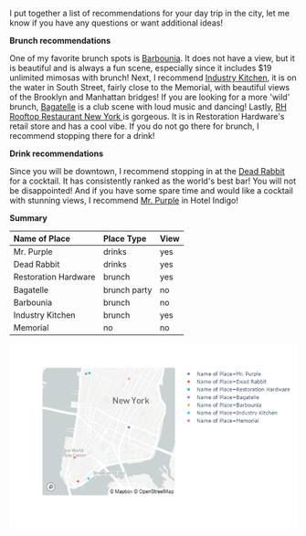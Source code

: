 
I put together a list of recommendations for your day trip in the city, let me know if you have any questions or want additional ideas!  

**Brunch recommendations**

One of my favorite brunch spots is [Barbounia](https://barbounia.com/). It does not have a view, but it is beautiful and is always a fun scene, especially since it includes $19 unlimited mimosas with brunch! Next, I recommend [Industry Kitchen](https://www.industry-kitchen.com/), it is on the water in South Street, fairly close to the Memorial, with beautiful views of the Brooklyn and Manhattan bridges! If you are looking for a more 'wild' brunch, [Bagatelle](http://bagatellenyc.com/about/) is a club scene with loud music and dancing! Lastly, [RH Rooftop Restaurant New York
](https://www.restorationhardware.com/content/category.jsp?context=NewYork) is gorgeous. It is in Restoration Hardware's retail store and has a cool vibe. If you do not go there for brunch, I recommend stopping there for a drink!  

**Drink recommendations**

Since you will be downtown, I recommend stopping in at the [Dead Rabbit](https://www.deadrabbitnyc.com/) for a cocktail. It has consistently ranked as the world's best bar! You will not be disappointed! And if you have some spare time and would like a cocktail with stunning views, I recommend [Mr. Purple](https://www.mrpurplenyc.com) in Hotel Indigo!


**Summary**

| Name of Place        | Place Type   | View   |
|:---------------------|:-------------|:-------|
| Mr. Purple           | drinks       | yes    |
| Dead Rabbit          | drinks       | yes    |
| Restoration Hardware | brunch       | yes    |
| Bagatelle            | brunch party | no     |
| Barbounia            | brunch       | no     |
| Industry Kitchen     | brunch       | yes    |
| Memorial             | no           | no     |


![Map](/recommendations_map.png)

